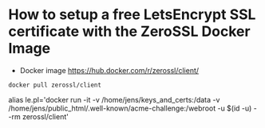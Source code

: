 # How to setup a free LetsEncrypt SSL certificate with the ZeroSSL Docker Image


- Docker image https://hub.docker.com/r/zerossl/client/

```shell
docker pull zerossl/client

```

alias le.pl='docker run -it -v /home/jens/keys_and_certs:/data -v /home/jens/public_html/.well-known/acme-challenge:/webroot -u $(id -u) --rm zerossl/client'